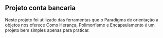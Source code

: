 ## Projeto conta bancaria

Neste projeto foi utilizado das ferramentas que o Paradigma de orientação a objetos nos oferece
Como Herança, Polimorfismo e Encapsulamento é um projeto bem simples apenas para praticar.
